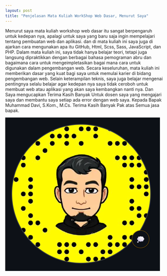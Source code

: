 ```yaml
---
layout: post
title: "Penjelasan Mata Kuliah WorkShop Web Dasar, Menurut Saya"
---
```


Menurut saya mata kuliah workshop web dasar itu sangat berpengaruh untuk kedepan nya, apalagi untuk saya yang baru saja ingin mempelajari tentang pembuatan web dan aplikasi. dan di mata kuliah ini saya juga di ajarkan cara mengunakan apa itu GitHub, Html, Scss, Sass, JavaScript, dan PHP. Dalam mata kuliah ini, saya tidak hanya belajar teori, tetapi juga langsung dipraktikkan dengan berbagai bahasa pemograman abru dan bagaimana cara untuk mengeimpletasikan bagai mana cara untuk digunakan dalam pengembangan web. Secara keseluruhan, mata kuliah ini memberikan dasar yang kuat bagi saya untuk memulai karier di bidang pengembangan web. Selain keterampilan teknis, saya juga belajar mengenai pentingnya selalu belajar agar kedepan nya saya tidak ceroboh untuk membuat web atau aplikasi yang akan saya kembangkan nanti nya. Dan Saya mengucapkan Terima Kasih Banyak Untuk dosen saya yang mengajari saya dan membantu saya setiap ada error dengan web saya. Kepada Bapak Muhammad Davi, S.Kom., M.Cs. Terima Kasih Banyak Pak atas Semua jasa bapak.

![html link dan lists](/assets/images/Pak%20Davi.png)
